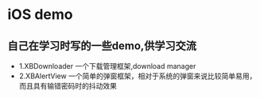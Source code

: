 # iOS demo

## 自己在学习时写的一些demo,供学习交流
  - 1.XBDownloader 一个下载管理框架,download manager
  - 2.XBAlertView 一个简单的弹窗框架，相对于系统的弹窗来说比较简单易用，而且具有输错密码时的抖动效果
